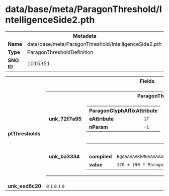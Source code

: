 <h1>data/base/meta/ParagonThreshold/IntelligenceSide2.pth</h1><table><tr><th colspan="100%">Metadata</th></tr><tr><td><b>Name</b></td><td>data/base/meta/ParagonThreshold/IntelligenceSide2.pth</td></tr><tr><td><b>Type</b></td><td>ParagonThresholdDefinition</td></tr><tr><td><b>SNO ID</b></td><td>1015351</td></tr></table>

<table><tr><th colspan="100%">Fields</th></tr><tr><td><b>ptThresholds</b></td><td><table><tr><th colspan="100%">ParagonThresholdEntry</th></tr><tr><td><b>unk_72f7a95</b></td><td><table><tr><th colspan="100%">ParagonGlyphAffixAttribute</th></tr><tr><td><b>eAttribute</b></td><td><code>17</code></td></tr><tr><td><b>nParam</b></td><td><code>-1</code></td></tr></table>

</td></tr><tr><td><b>unk_ba3334</b></td><td><table><tr><th colspan="100%">Fields</th></tr><tr><td><b>compiled</b></td><td><code>BgAAAAAAKkMGAAAAAAC0QgUAAABcAAAAAAAAAAAAAAAAAAAADQAAAAsAAAAAAAAA</code></td></tr><tr><td><b>value</b></td><td><code>170 + (90 * ParagonBoardEquipIndex)</code></td></tr></table>

</td></tr></table>


</td></tr><tr><td><b>unk_eed6c20</b></td><td><code>0</code>
<code>1</code>
<code>0</code>
<code>1</code>
<code>0</code>
</td></tr></table>

